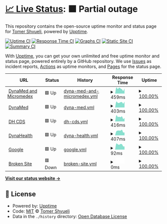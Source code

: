# [📈 Live Status](https://tomershvueli.github.io/discover.medical.upptime): <!--live status--> **🟧 Partial outage**

This repository contains the open-source uptime monitor and status page for [Tomer Shvueli](tomer.shvueli.com), powered by [Upptime](https://github.com/upptime/upptime).

[![Uptime CI](https://github.com/koj-co/upptime/workflows/Uptime%20CI/badge.svg)](https://github.com/koj-co/upptime/actions?query=workflow%3A%22Uptime+CI%22)
[![Response Time CI](https://github.com/koj-co/upptime/workflows/Response%20Time%20CI/badge.svg)](https://github.com/koj-co/upptime/actions?query=workflow%3A%22Response+Time+CI%22)
[![Graphs CI](https://github.com/koj-co/upptime/workflows/Graphs%20CI/badge.svg)](https://github.com/koj-co/upptime/actions?query=workflow%3A%22Graphs+CI%22)
[![Static Site CI](https://github.com/koj-co/upptime/workflows/Static%20Site%20CI/badge.svg)](https://github.com/koj-co/upptime/actions?query=workflow%3A%22Static+Site+CI%22)
[![Summary CI](https://github.com/koj-co/upptime/workflows/Summary%20CI/badge.svg)](https://github.com/koj-co/upptime/actions?query=workflow%3A%22Summary+CI%22)

With [Upptime](https://upptime.js.org), you can get your own unlimited and free uptime monitor and status page, powered entirely by a GitHub repository. We use [Issues](https://github.com/tomershvueli/discover.medical.upptime/issues) as incident reports, [Actions](https://github.com/tomershvueli/discover.medical.upptime/actions) as uptime monitors, and [Pages](https://tomershvueli.github.io/discover.medical.upptime) for the status page.

<!--start: status pages-->
<!-- This summary is generated by Upptime (https://github.com/upptime/upptime) -->
<!-- Do not edit this manually, your changes will be overwritten -->
<!-- prettier-ignore -->
| URL | Status | History | Response Time | Uptime |
| --- | ------ | ------- | ------------- | ------ |
| <img alt="" src="https://favicons.githubusercontent.com/www.dynamedex.com" height="13"> [DynaMed and Micromedex](https://www.dynamedex.com/) | 🟩 Up | [dyna-med-and-micromedex.yml](https://github.com/tomershvueli/discover.medical.upptime/commits/master/history/dyna-med-and-micromedex.yml) | <details><summary><img alt="Response time graph" src="./graphs/dyna-med-and-micromedex/response-time-week.png" height="20"> 459ms</summary><br><a href="https://tomershvueli.github.io/discover.medical.upptime/history/dyna-med-and-micromedex"><img alt="Response time 557" src="https://img.shields.io/endpoint?url=https%3A%2F%2Fraw.githubusercontent.com%2Ftomershvueli%2Fdiscover.medical.upptime%2Fmaster%2Fapi%2Fdyna-med-and-micromedex%2Fresponse-time.json"></a><br><a href="https://tomershvueli.github.io/discover.medical.upptime/history/dyna-med-and-micromedex"><img alt="24-hour response time 479" src="https://img.shields.io/endpoint?url=https%3A%2F%2Fraw.githubusercontent.com%2Ftomershvueli%2Fdiscover.medical.upptime%2Fmaster%2Fapi%2Fdyna-med-and-micromedex%2Fresponse-time-day.json"></a><br><a href="https://tomershvueli.github.io/discover.medical.upptime/history/dyna-med-and-micromedex"><img alt="7-day response time 459" src="https://img.shields.io/endpoint?url=https%3A%2F%2Fraw.githubusercontent.com%2Ftomershvueli%2Fdiscover.medical.upptime%2Fmaster%2Fapi%2Fdyna-med-and-micromedex%2Fresponse-time-week.json"></a><br><a href="https://tomershvueli.github.io/discover.medical.upptime/history/dyna-med-and-micromedex"><img alt="30-day response time 557" src="https://img.shields.io/endpoint?url=https%3A%2F%2Fraw.githubusercontent.com%2Ftomershvueli%2Fdiscover.medical.upptime%2Fmaster%2Fapi%2Fdyna-med-and-micromedex%2Fresponse-time-month.json"></a><br><a href="https://tomershvueli.github.io/discover.medical.upptime/history/dyna-med-and-micromedex"><img alt="1-year response time 557" src="https://img.shields.io/endpoint?url=https%3A%2F%2Fraw.githubusercontent.com%2Ftomershvueli%2Fdiscover.medical.upptime%2Fmaster%2Fapi%2Fdyna-med-and-micromedex%2Fresponse-time-year.json"></a></details> | <details><summary><a href="https://tomershvueli.github.io/discover.medical.upptime/history/dyna-med-and-micromedex">100.00%</a></summary><a href="https://tomershvueli.github.io/discover.medical.upptime/history/dyna-med-and-micromedex"><img alt="All-time uptime 100.00%" src="https://img.shields.io/endpoint?url=https%3A%2F%2Fraw.githubusercontent.com%2Ftomershvueli%2Fdiscover.medical.upptime%2Fmaster%2Fapi%2Fdyna-med-and-micromedex%2Fuptime.json"></a><br><a href="https://tomershvueli.github.io/discover.medical.upptime/history/dyna-med-and-micromedex"><img alt="24-hour uptime 100.00%" src="https://img.shields.io/endpoint?url=https%3A%2F%2Fraw.githubusercontent.com%2Ftomershvueli%2Fdiscover.medical.upptime%2Fmaster%2Fapi%2Fdyna-med-and-micromedex%2Fuptime-day.json"></a><br><a href="https://tomershvueli.github.io/discover.medical.upptime/history/dyna-med-and-micromedex"><img alt="7-day uptime 100.00%" src="https://img.shields.io/endpoint?url=https%3A%2F%2Fraw.githubusercontent.com%2Ftomershvueli%2Fdiscover.medical.upptime%2Fmaster%2Fapi%2Fdyna-med-and-micromedex%2Fuptime-week.json"></a><br><a href="https://tomershvueli.github.io/discover.medical.upptime/history/dyna-med-and-micromedex"><img alt="30-day uptime 100.00%" src="https://img.shields.io/endpoint?url=https%3A%2F%2Fraw.githubusercontent.com%2Ftomershvueli%2Fdiscover.medical.upptime%2Fmaster%2Fapi%2Fdyna-med-and-micromedex%2Fuptime-month.json"></a><br><a href="https://tomershvueli.github.io/discover.medical.upptime/history/dyna-med-and-micromedex"><img alt="1-year uptime 100.00%" src="https://img.shields.io/endpoint?url=https%3A%2F%2Fraw.githubusercontent.com%2Ftomershvueli%2Fdiscover.medical.upptime%2Fmaster%2Fapi%2Fdyna-med-and-micromedex%2Fuptime-year.json"></a></details>
| <img alt="" src="https://favicons.githubusercontent.com/www.dynamed.com" height="13"> [DynaMed](https://www.dynamed.com/) | 🟩 Up | [dyna-med.yml](https://github.com/tomershvueli/discover.medical.upptime/commits/master/history/dyna-med.yml) | <details><summary><img alt="Response time graph" src="./graphs/dyna-med/response-time-week.png" height="20"> 403ms</summary><br><a href="https://tomershvueli.github.io/discover.medical.upptime/history/dyna-med"><img alt="Response time 525" src="https://img.shields.io/endpoint?url=https%3A%2F%2Fraw.githubusercontent.com%2Ftomershvueli%2Fdiscover.medical.upptime%2Fmaster%2Fapi%2Fdyna-med%2Fresponse-time.json"></a><br><a href="https://tomershvueli.github.io/discover.medical.upptime/history/dyna-med"><img alt="24-hour response time 460" src="https://img.shields.io/endpoint?url=https%3A%2F%2Fraw.githubusercontent.com%2Ftomershvueli%2Fdiscover.medical.upptime%2Fmaster%2Fapi%2Fdyna-med%2Fresponse-time-day.json"></a><br><a href="https://tomershvueli.github.io/discover.medical.upptime/history/dyna-med"><img alt="7-day response time 403" src="https://img.shields.io/endpoint?url=https%3A%2F%2Fraw.githubusercontent.com%2Ftomershvueli%2Fdiscover.medical.upptime%2Fmaster%2Fapi%2Fdyna-med%2Fresponse-time-week.json"></a><br><a href="https://tomershvueli.github.io/discover.medical.upptime/history/dyna-med"><img alt="30-day response time 525" src="https://img.shields.io/endpoint?url=https%3A%2F%2Fraw.githubusercontent.com%2Ftomershvueli%2Fdiscover.medical.upptime%2Fmaster%2Fapi%2Fdyna-med%2Fresponse-time-month.json"></a><br><a href="https://tomershvueli.github.io/discover.medical.upptime/history/dyna-med"><img alt="1-year response time 525" src="https://img.shields.io/endpoint?url=https%3A%2F%2Fraw.githubusercontent.com%2Ftomershvueli%2Fdiscover.medical.upptime%2Fmaster%2Fapi%2Fdyna-med%2Fresponse-time-year.json"></a></details> | <details><summary><a href="https://tomershvueli.github.io/discover.medical.upptime/history/dyna-med">100.00%</a></summary><a href="https://tomershvueli.github.io/discover.medical.upptime/history/dyna-med"><img alt="All-time uptime 100.00%" src="https://img.shields.io/endpoint?url=https%3A%2F%2Fraw.githubusercontent.com%2Ftomershvueli%2Fdiscover.medical.upptime%2Fmaster%2Fapi%2Fdyna-med%2Fuptime.json"></a><br><a href="https://tomershvueli.github.io/discover.medical.upptime/history/dyna-med"><img alt="24-hour uptime 100.00%" src="https://img.shields.io/endpoint?url=https%3A%2F%2Fraw.githubusercontent.com%2Ftomershvueli%2Fdiscover.medical.upptime%2Fmaster%2Fapi%2Fdyna-med%2Fuptime-day.json"></a><br><a href="https://tomershvueli.github.io/discover.medical.upptime/history/dyna-med"><img alt="7-day uptime 100.00%" src="https://img.shields.io/endpoint?url=https%3A%2F%2Fraw.githubusercontent.com%2Ftomershvueli%2Fdiscover.medical.upptime%2Fmaster%2Fapi%2Fdyna-med%2Fuptime-week.json"></a><br><a href="https://tomershvueli.github.io/discover.medical.upptime/history/dyna-med"><img alt="30-day uptime 100.00%" src="https://img.shields.io/endpoint?url=https%3A%2F%2Fraw.githubusercontent.com%2Ftomershvueli%2Fdiscover.medical.upptime%2Fmaster%2Fapi%2Fdyna-med%2Fuptime-month.json"></a><br><a href="https://tomershvueli.github.io/discover.medical.upptime/history/dyna-med"><img alt="1-year uptime 100.00%" src="https://img.shields.io/endpoint?url=https%3A%2F%2Fraw.githubusercontent.com%2Ftomershvueli%2Fdiscover.medical.upptime%2Fmaster%2Fapi%2Fdyna-med%2Fuptime-year.json"></a></details>
| <img alt="" src="https://favicons.githubusercontent.com/www.clinicaldecisions.dynahealth.com" height="13"> [DH CDS](https://www.clinicaldecisions.dynahealth.com/) | 🟩 Up | [dh-cds.yml](https://github.com/tomershvueli/discover.medical.upptime/commits/master/history/dh-cds.yml) | <details><summary><img alt="Response time graph" src="./graphs/dh-cds/response-time-week.png" height="20"> 416ms</summary><br><a href="https://tomershvueli.github.io/discover.medical.upptime/history/dh-cds"><img alt="Response time 585" src="https://img.shields.io/endpoint?url=https%3A%2F%2Fraw.githubusercontent.com%2Ftomershvueli%2Fdiscover.medical.upptime%2Fmaster%2Fapi%2Fdh-cds%2Fresponse-time.json"></a><br><a href="https://tomershvueli.github.io/discover.medical.upptime/history/dh-cds"><img alt="24-hour response time 321" src="https://img.shields.io/endpoint?url=https%3A%2F%2Fraw.githubusercontent.com%2Ftomershvueli%2Fdiscover.medical.upptime%2Fmaster%2Fapi%2Fdh-cds%2Fresponse-time-day.json"></a><br><a href="https://tomershvueli.github.io/discover.medical.upptime/history/dh-cds"><img alt="7-day response time 416" src="https://img.shields.io/endpoint?url=https%3A%2F%2Fraw.githubusercontent.com%2Ftomershvueli%2Fdiscover.medical.upptime%2Fmaster%2Fapi%2Fdh-cds%2Fresponse-time-week.json"></a><br><a href="https://tomershvueli.github.io/discover.medical.upptime/history/dh-cds"><img alt="30-day response time 585" src="https://img.shields.io/endpoint?url=https%3A%2F%2Fraw.githubusercontent.com%2Ftomershvueli%2Fdiscover.medical.upptime%2Fmaster%2Fapi%2Fdh-cds%2Fresponse-time-month.json"></a><br><a href="https://tomershvueli.github.io/discover.medical.upptime/history/dh-cds"><img alt="1-year response time 585" src="https://img.shields.io/endpoint?url=https%3A%2F%2Fraw.githubusercontent.com%2Ftomershvueli%2Fdiscover.medical.upptime%2Fmaster%2Fapi%2Fdh-cds%2Fresponse-time-year.json"></a></details> | <details><summary><a href="https://tomershvueli.github.io/discover.medical.upptime/history/dh-cds">100.00%</a></summary><a href="https://tomershvueli.github.io/discover.medical.upptime/history/dh-cds"><img alt="All-time uptime 100.00%" src="https://img.shields.io/endpoint?url=https%3A%2F%2Fraw.githubusercontent.com%2Ftomershvueli%2Fdiscover.medical.upptime%2Fmaster%2Fapi%2Fdh-cds%2Fuptime.json"></a><br><a href="https://tomershvueli.github.io/discover.medical.upptime/history/dh-cds"><img alt="24-hour uptime 100.00%" src="https://img.shields.io/endpoint?url=https%3A%2F%2Fraw.githubusercontent.com%2Ftomershvueli%2Fdiscover.medical.upptime%2Fmaster%2Fapi%2Fdh-cds%2Fuptime-day.json"></a><br><a href="https://tomershvueli.github.io/discover.medical.upptime/history/dh-cds"><img alt="7-day uptime 100.00%" src="https://img.shields.io/endpoint?url=https%3A%2F%2Fraw.githubusercontent.com%2Ftomershvueli%2Fdiscover.medical.upptime%2Fmaster%2Fapi%2Fdh-cds%2Fuptime-week.json"></a><br><a href="https://tomershvueli.github.io/discover.medical.upptime/history/dh-cds"><img alt="30-day uptime 100.00%" src="https://img.shields.io/endpoint?url=https%3A%2F%2Fraw.githubusercontent.com%2Ftomershvueli%2Fdiscover.medical.upptime%2Fmaster%2Fapi%2Fdh-cds%2Fuptime-month.json"></a><br><a href="https://tomershvueli.github.io/discover.medical.upptime/history/dh-cds"><img alt="1-year uptime 100.00%" src="https://img.shields.io/endpoint?url=https%3A%2F%2Fraw.githubusercontent.com%2Ftomershvueli%2Fdiscover.medical.upptime%2Fmaster%2Fapi%2Fdh-cds%2Fuptime-year.json"></a></details>
| <img alt="" src="https://favicons.githubusercontent.com/dynahealth.com" height="13"> [DynaHealth](http://dynahealth.com/) | 🟩 Up | [dyna-health.yml](https://github.com/tomershvueli/discover.medical.upptime/commits/master/history/dyna-health.yml) | <details><summary><img alt="Response time graph" src="./graphs/dyna-health/response-time-week.png" height="20"> 407ms</summary><br><a href="https://tomershvueli.github.io/discover.medical.upptime/history/dyna-health"><img alt="Response time 568" src="https://img.shields.io/endpoint?url=https%3A%2F%2Fraw.githubusercontent.com%2Ftomershvueli%2Fdiscover.medical.upptime%2Fmaster%2Fapi%2Fdyna-health%2Fresponse-time.json"></a><br><a href="https://tomershvueli.github.io/discover.medical.upptime/history/dyna-health"><img alt="24-hour response time 271" src="https://img.shields.io/endpoint?url=https%3A%2F%2Fraw.githubusercontent.com%2Ftomershvueli%2Fdiscover.medical.upptime%2Fmaster%2Fapi%2Fdyna-health%2Fresponse-time-day.json"></a><br><a href="https://tomershvueli.github.io/discover.medical.upptime/history/dyna-health"><img alt="7-day response time 407" src="https://img.shields.io/endpoint?url=https%3A%2F%2Fraw.githubusercontent.com%2Ftomershvueli%2Fdiscover.medical.upptime%2Fmaster%2Fapi%2Fdyna-health%2Fresponse-time-week.json"></a><br><a href="https://tomershvueli.github.io/discover.medical.upptime/history/dyna-health"><img alt="30-day response time 568" src="https://img.shields.io/endpoint?url=https%3A%2F%2Fraw.githubusercontent.com%2Ftomershvueli%2Fdiscover.medical.upptime%2Fmaster%2Fapi%2Fdyna-health%2Fresponse-time-month.json"></a><br><a href="https://tomershvueli.github.io/discover.medical.upptime/history/dyna-health"><img alt="1-year response time 568" src="https://img.shields.io/endpoint?url=https%3A%2F%2Fraw.githubusercontent.com%2Ftomershvueli%2Fdiscover.medical.upptime%2Fmaster%2Fapi%2Fdyna-health%2Fresponse-time-year.json"></a></details> | <details><summary><a href="https://tomershvueli.github.io/discover.medical.upptime/history/dyna-health">100.00%</a></summary><a href="https://tomershvueli.github.io/discover.medical.upptime/history/dyna-health"><img alt="All-time uptime 100.00%" src="https://img.shields.io/endpoint?url=https%3A%2F%2Fraw.githubusercontent.com%2Ftomershvueli%2Fdiscover.medical.upptime%2Fmaster%2Fapi%2Fdyna-health%2Fuptime.json"></a><br><a href="https://tomershvueli.github.io/discover.medical.upptime/history/dyna-health"><img alt="24-hour uptime 100.00%" src="https://img.shields.io/endpoint?url=https%3A%2F%2Fraw.githubusercontent.com%2Ftomershvueli%2Fdiscover.medical.upptime%2Fmaster%2Fapi%2Fdyna-health%2Fuptime-day.json"></a><br><a href="https://tomershvueli.github.io/discover.medical.upptime/history/dyna-health"><img alt="7-day uptime 100.00%" src="https://img.shields.io/endpoint?url=https%3A%2F%2Fraw.githubusercontent.com%2Ftomershvueli%2Fdiscover.medical.upptime%2Fmaster%2Fapi%2Fdyna-health%2Fuptime-week.json"></a><br><a href="https://tomershvueli.github.io/discover.medical.upptime/history/dyna-health"><img alt="30-day uptime 100.00%" src="https://img.shields.io/endpoint?url=https%3A%2F%2Fraw.githubusercontent.com%2Ftomershvueli%2Fdiscover.medical.upptime%2Fmaster%2Fapi%2Fdyna-health%2Fuptime-month.json"></a><br><a href="https://tomershvueli.github.io/discover.medical.upptime/history/dyna-health"><img alt="1-year uptime 100.00%" src="https://img.shields.io/endpoint?url=https%3A%2F%2Fraw.githubusercontent.com%2Ftomershvueli%2Fdiscover.medical.upptime%2Fmaster%2Fapi%2Fdyna-health%2Fuptime-year.json"></a></details>
| <img alt="" src="https://favicons.githubusercontent.com/www.google.com" height="13"> [Google](https://www.google.com) | 🟩 Up | [google.yml](https://github.com/tomershvueli/discover.medical.upptime/commits/master/history/google.yml) | <details><summary><img alt="Response time graph" src="./graphs/google/response-time-week.png" height="20"> 92ms</summary><br><a href="https://tomershvueli.github.io/discover.medical.upptime/history/google"><img alt="Response time 87" src="https://img.shields.io/endpoint?url=https%3A%2F%2Fraw.githubusercontent.com%2Ftomershvueli%2Fdiscover.medical.upptime%2Fmaster%2Fapi%2Fgoogle%2Fresponse-time.json"></a><br><a href="https://tomershvueli.github.io/discover.medical.upptime/history/google"><img alt="24-hour response time 59" src="https://img.shields.io/endpoint?url=https%3A%2F%2Fraw.githubusercontent.com%2Ftomershvueli%2Fdiscover.medical.upptime%2Fmaster%2Fapi%2Fgoogle%2Fresponse-time-day.json"></a><br><a href="https://tomershvueli.github.io/discover.medical.upptime/history/google"><img alt="7-day response time 92" src="https://img.shields.io/endpoint?url=https%3A%2F%2Fraw.githubusercontent.com%2Ftomershvueli%2Fdiscover.medical.upptime%2Fmaster%2Fapi%2Fgoogle%2Fresponse-time-week.json"></a><br><a href="https://tomershvueli.github.io/discover.medical.upptime/history/google"><img alt="30-day response time 87" src="https://img.shields.io/endpoint?url=https%3A%2F%2Fraw.githubusercontent.com%2Ftomershvueli%2Fdiscover.medical.upptime%2Fmaster%2Fapi%2Fgoogle%2Fresponse-time-month.json"></a><br><a href="https://tomershvueli.github.io/discover.medical.upptime/history/google"><img alt="1-year response time 87" src="https://img.shields.io/endpoint?url=https%3A%2F%2Fraw.githubusercontent.com%2Ftomershvueli%2Fdiscover.medical.upptime%2Fmaster%2Fapi%2Fgoogle%2Fresponse-time-year.json"></a></details> | <details><summary><a href="https://tomershvueli.github.io/discover.medical.upptime/history/google">100.00%</a></summary><a href="https://tomershvueli.github.io/discover.medical.upptime/history/google"><img alt="All-time uptime 100.00%" src="https://img.shields.io/endpoint?url=https%3A%2F%2Fraw.githubusercontent.com%2Ftomershvueli%2Fdiscover.medical.upptime%2Fmaster%2Fapi%2Fgoogle%2Fuptime.json"></a><br><a href="https://tomershvueli.github.io/discover.medical.upptime/history/google"><img alt="24-hour uptime 100.00%" src="https://img.shields.io/endpoint?url=https%3A%2F%2Fraw.githubusercontent.com%2Ftomershvueli%2Fdiscover.medical.upptime%2Fmaster%2Fapi%2Fgoogle%2Fuptime-day.json"></a><br><a href="https://tomershvueli.github.io/discover.medical.upptime/history/google"><img alt="7-day uptime 100.00%" src="https://img.shields.io/endpoint?url=https%3A%2F%2Fraw.githubusercontent.com%2Ftomershvueli%2Fdiscover.medical.upptime%2Fmaster%2Fapi%2Fgoogle%2Fuptime-week.json"></a><br><a href="https://tomershvueli.github.io/discover.medical.upptime/history/google"><img alt="30-day uptime 100.00%" src="https://img.shields.io/endpoint?url=https%3A%2F%2Fraw.githubusercontent.com%2Ftomershvueli%2Fdiscover.medical.upptime%2Fmaster%2Fapi%2Fgoogle%2Fuptime-month.json"></a><br><a href="https://tomershvueli.github.io/discover.medical.upptime/history/google"><img alt="1-year uptime 100.00%" src="https://img.shields.io/endpoint?url=https%3A%2F%2Fraw.githubusercontent.com%2Ftomershvueli%2Fdiscover.medical.upptime%2Fmaster%2Fapi%2Fgoogle%2Fuptime-year.json"></a></details>
| <img alt="" src="https://favicons.githubusercontent.com/thissitedoesnotexist.co" height="13"> [Broken Site](https://thissitedoesnotexist.co) | 🟥 Down | [broken-site.yml](https://github.com/tomershvueli/discover.medical.upptime/commits/master/history/broken-site.yml) | <details><summary><img alt="Response time graph" src="./graphs/broken-site/response-time-week.png" height="20"> 0ms</summary><br><a href="https://tomershvueli.github.io/discover.medical.upptime/history/broken-site"><img alt="Response time 0" src="https://img.shields.io/endpoint?url=https%3A%2F%2Fraw.githubusercontent.com%2Ftomershvueli%2Fdiscover.medical.upptime%2Fmaster%2Fapi%2Fbroken-site%2Fresponse-time.json"></a><br><a href="https://tomershvueli.github.io/discover.medical.upptime/history/broken-site"><img alt="24-hour response time 0" src="https://img.shields.io/endpoint?url=https%3A%2F%2Fraw.githubusercontent.com%2Ftomershvueli%2Fdiscover.medical.upptime%2Fmaster%2Fapi%2Fbroken-site%2Fresponse-time-day.json"></a><br><a href="https://tomershvueli.github.io/discover.medical.upptime/history/broken-site"><img alt="7-day response time 0" src="https://img.shields.io/endpoint?url=https%3A%2F%2Fraw.githubusercontent.com%2Ftomershvueli%2Fdiscover.medical.upptime%2Fmaster%2Fapi%2Fbroken-site%2Fresponse-time-week.json"></a><br><a href="https://tomershvueli.github.io/discover.medical.upptime/history/broken-site"><img alt="30-day response time 0" src="https://img.shields.io/endpoint?url=https%3A%2F%2Fraw.githubusercontent.com%2Ftomershvueli%2Fdiscover.medical.upptime%2Fmaster%2Fapi%2Fbroken-site%2Fresponse-time-month.json"></a><br><a href="https://tomershvueli.github.io/discover.medical.upptime/history/broken-site"><img alt="1-year response time 0" src="https://img.shields.io/endpoint?url=https%3A%2F%2Fraw.githubusercontent.com%2Ftomershvueli%2Fdiscover.medical.upptime%2Fmaster%2Fapi%2Fbroken-site%2Fresponse-time-year.json"></a></details> | <details><summary><a href="https://tomershvueli.github.io/discover.medical.upptime/history/broken-site">100.00%</a></summary><a href="https://tomershvueli.github.io/discover.medical.upptime/history/broken-site"><img alt="All-time uptime 100.00%" src="https://img.shields.io/endpoint?url=https%3A%2F%2Fraw.githubusercontent.com%2Ftomershvueli%2Fdiscover.medical.upptime%2Fmaster%2Fapi%2Fbroken-site%2Fuptime.json"></a><br><a href="https://tomershvueli.github.io/discover.medical.upptime/history/broken-site"><img alt="24-hour uptime 100.00%" src="https://img.shields.io/endpoint?url=https%3A%2F%2Fraw.githubusercontent.com%2Ftomershvueli%2Fdiscover.medical.upptime%2Fmaster%2Fapi%2Fbroken-site%2Fuptime-day.json"></a><br><a href="https://tomershvueli.github.io/discover.medical.upptime/history/broken-site"><img alt="7-day uptime 100.00%" src="https://img.shields.io/endpoint?url=https%3A%2F%2Fraw.githubusercontent.com%2Ftomershvueli%2Fdiscover.medical.upptime%2Fmaster%2Fapi%2Fbroken-site%2Fuptime-week.json"></a><br><a href="https://tomershvueli.github.io/discover.medical.upptime/history/broken-site"><img alt="30-day uptime 100.00%" src="https://img.shields.io/endpoint?url=https%3A%2F%2Fraw.githubusercontent.com%2Ftomershvueli%2Fdiscover.medical.upptime%2Fmaster%2Fapi%2Fbroken-site%2Fuptime-month.json"></a><br><a href="https://tomershvueli.github.io/discover.medical.upptime/history/broken-site"><img alt="1-year uptime 100.00%" src="https://img.shields.io/endpoint?url=https%3A%2F%2Fraw.githubusercontent.com%2Ftomershvueli%2Fdiscover.medical.upptime%2Fmaster%2Fapi%2Fbroken-site%2Fuptime-year.json"></a></details>

<!--end: status pages-->

[**Visit our status website →**](https://tomershvueli.github.io/discover.medical.upptime)

## 📄 License

- Powered by: [Upptime](https://github.com/upptime/upptime)
- Code: [MIT](./LICENSE) © [Tomer Shvueli](tomer.shvueli.com)
- Data in the `./history` directory: [Open Database License](https://opendatacommons.org/licenses/odbl/1-0/)

